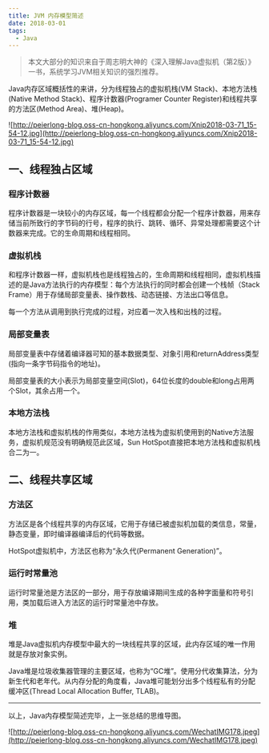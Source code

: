```yaml
---
title: JVM 内存模型简述
date: 2018-03-01
tags:
  - Java
---
```



> 本文大部分的知识来自于周志明大神的《深入理解Java虚拟机（第2版）》一书，系统学习JVM相关知识的强烈推荐。

Java内存区域概括性的来讲，分为线程独占的虚拟机栈(VM Stack)、本地方法栈(Native Method Stack)、程序计数器(Programer Counter Register)和线程共享的方法区(Method Area)、堆(Heap)。

![http://peierlong-blog.oss-cn-hongkong.aliyuncs.com/Xnip2018-03-71_15-54-12.jpg](http://peierlong-blog.oss-cn-hongkong.aliyuncs.com/Xnip2018-03-71_15-54-12.jpg)

## 一、线程独占区域

### 程序计数器

程序计数器是一块较小的内存区域，每一个线程都会分配一个程序计数器，用来存储当前所致行的字节码的行号，程序的执行、跳转、循环、异常处理都需要这个计数器来完成。它的生命周期和线程相同。

### 虚拟机栈

和程序计数器一样，虚拟机栈也是线程独占的，生命周期和线程相同，虚拟机栈描述的是Java方法执行的内存模型：每个方法执行的同时都会创建一个栈帧（Stack Frame）用于存储局部变量表、操作数栈、动态链接、方法出口等信息。

每一个方法从调用到执行完成的过程，对应着一次入栈和出栈的过程。

### 局部变量表

局部变量表中存储着编译器可知的基本数据类型、对象引用和returnAddress类型(指向一条字节码指令的地址)。

局部变量表的大小表示为局部变量空间(Slot)，64位长度的double和long占用两个Slot，其余占用一个。

### 本地方法栈

本地方法栈和虚拟机栈的作用类似，本地方法栈为虚拟机使用到的Native方法服务，虚拟机规范没有明确规范此区域，Sun HotSpot直接把本地方法栈和虚拟机栈合二为一。

## 二、线程共享区域

### 方法区

方法区是各个线程共享的内存区域，它用于存储已被虚拟机加载的类信息，常量，静态变量，即时编译器编译后的代码等数据。

HotSpot虚拟机中，方法区也称为“永久代(Permanent Generation)”。

### 运行时常量池

运行时常量池是方法区的一部分，用于存放编译期间生成的各种字面量和符号引用，类加载后进入方法区的运行时常量池中存放。

### 堆

堆是Java虚拟机内存模型中最大的一块线程共享的区域，此内存区域的唯一作用就是存放对象实例。

Java堆是垃圾收集器管理的主要区域，也称为“GC堆”。使用分代收集算法，分为新生代和老年代。从内存分配的角度看，Java堆可能划分出多个线程私有的分配缓冲区(Thread Local Allocation Buffer, TLAB)。

---

以上，Java内存模型简述完毕，上一张总结的思维导图。

![http://peierlong-blog.oss-cn-hongkong.aliyuncs.com/WechatIMG178.jpeg](http://peierlong-blog.oss-cn-hongkong.aliyuncs.com/WechatIMG178.jpeg)
